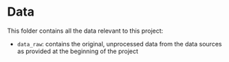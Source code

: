 # Data

This folder contains all the data relevant to this project:

* `data_raw`: contains the original, unprocessed data from the data sources as provided at the beginning of the project

